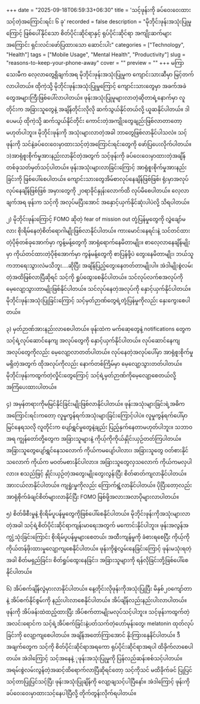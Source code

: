 +++
date = "2025-09-18T06:59:33+06:30"
title = 'သင့်ဖုန်းကို ခပ်ဝေးဝေးထားသင့်တဲ့အကြောင်းရင်း ၆ ခု'
recorded = false
description = "မိုဘိုင်းဖုန်းအသုံးပြုမှုကြောင့် ဖြစ်ပေါ်နိုင်သော စိတ်ပိုင်းဆိုင်ရာနှင့် ရုပ်ပိုင်းဆိုင်ရာ အကျိုးဆက်များအကြောင်း ရှင်းလင်းဖော်ပြထားသော ဆောင်းပါး"
categories = ["Technology", "Health"]
tags = ["Mobile Usage", "Mental Health", "Productivity"]
slug = "reasons-to-keep-your-phone-away"
cover = ""
preview = ""
+++
မကြာသေးမီက လေ့လာတွေ့ရှိချက်အရ မိုဘိုင်းဖုန်းအသုံးပြုမှုက ကျောင်းသားဆီမှာ မြင့်တက်လာပါတယ်။ ထိုကဲ့သို့ မိုဘိုင်းဖုန်းအသုံးပြုမှုကြောင့် ကျောင်းသားတွေမှာ အခက်အခဲတွေအများကြီးဖြစ်ပေါ်လာပါတယ်။ ဖုန်းအသုံးပြုမူများလာတဲ့ဆိုတာရဲ့နောက်မှာ လူတိုင်းက အခြားသူတွေနဲ့ အချိန်တိုင်းလိုလို ဆက်သွယ်နိုင်တယ်လို့ ယူဆနိုင်ပါတယ်။ ဒါပေမယ့် ထိုကဲ့သို့ ဆက်သွယ်နိုင်တိုင်း ကောင်းတဲ့အကျိုးတွေချည်းဖြစ်လာတာတော့မဟုတ်ပါဘူး။ မိုဘိုင်းဖုန်းကို အသုံးများလာတဲ့အခါ ဘာတွေဖြစ်လာနိုင်ပါသလဲ။ သင့်ဖုန်းကို သင်နဲ့ခပ်ဝေးဝေးမှာထားသင့်တဲ့အကြောင်းရင်းတွေကို ဖော်ပြပေးလိုက်ပါတယ်။
၁)အာရုံစူးစိုက်မှုအားနည်းလာနိုင်တဲ့အတွက် သင့်ဖုန်းကို ခပ်ဝေးဝေးမှာထားတဲ့အချိန်တစ်ခုသတ်မှတ်သင့်ပါတယ်။ ဖုန်းအသုံးများလာခြင်းကြောင့် အာရုံစူးစိုက်မှုအားနည်းခြင်းကို ဖြစ်ပေါ်စေပါတယ်။ ကျောင်းသားတွေအိမ်စာလုပ်နေချိန်ဖြစ်ဖြစ်၊ ရုံးမှာအလုပ်လုပ်နေချိန်ဖြစ်ဖြစ် အမှားတွေကို ၂၀ရာခိုင်နှုန်းလောက်ထိ လုပ်မိစေပါတယ်။ လေ့လာချက်အရ ဖုန်းက သင့်ကို အလုပ်မပြီးအောင် အနှောင့်ယှက်နိုင်ဆုံးပါပဲလို့ သိရပါတယ်။

၂) မိုဘိုင်းဖုန်းကြောင့် FOMO ဆိုတဲ့ fear of mission out တုံ့ပြန်မှုတွေကို လွှဲချော်မလား စိုးရိမ်နေတဲ့စိတ်ရောဂါမျိုးဖြစ်လာနိုင်ပါတယ်။ ကားမောင်းနေရင်းနဲ့ သင်တင်ထားတဲ့ပိုစ့်တစ်ခုအောက်မှာ ကွန့်မန့်တွေကို အာရုံရောက်နေမိတာမျိုး။ စာလေ့လာနေချိန်မျိုးမှာ ကိုယ်တင်ထားတဲ့ပိုစ့်အောက်မှာ ကွန်မန့်တွေကို စာပြန်ဖို့ပဲ တွေးနေမိတာမျိုး၊ ဘယ်သူကဘာရေးသွားလဲမသိဘူး….ဆိုပြီး အချိန်ပြည့်တွေးနေတတ်တာမျိုးပါ။ အဲဒါမျိုးစွဲလမ်းတဲ့အထိဖြစ်လာပြီဆိုရင် သင့်ကို ရှုပ်ထွေးစေနိုင်ပါတယ်။ သင်လုပ်လက်စအလုပ်ကိုမေ့လျော့သွားတာမျိုးဖြစ်နိုင်ပါတယ်။ သင်လုပ်နေတဲ့အလုပ်ကို နှောင့်ယှက်နိုင်ပါတယ်။ မိုဘိုင်းဖုန်းအသုံးပြုခြင်းကြောင့် သင့်မှတ်ဉာဏ်တွေရဲ့တုံ့ပြန်မှုကိုလည်း နှေးကွေးစေပါတယ်။

၃) မှတ်ဉာဏ်အားနည်းလာစေပါတယ်။ ဖုန်းထဲက မက်ဆေ့တွေနဲ့ notifications တွေက သင့်ရဲ့လုပ်ဆောင်နေကျ အလုပ်တွေကို နှောင့်ယှက်နိုင်ပါတယ်။ လုပ်ဆောင်နေကျအလုပ်တွေကိုလည်း မေ့လျော့လာတတ်ပါတယ်။ လုပ်နေတဲ့အလုပ်ပေါ်မှာ အာရုံစူးစိုက်မှုမရှိတဲ့အတွက် ထိုအလုပ်ကိုလည်း နောက်တစ်ကြိမ်မှာ မေ့လျော့သွားတတ်ပါတယ်။ မိုဘိုင်းဖုန်းကထွက်တဲ့လှိုင်းတွေကြောင့် သင့်ရဲ့မှတ်ဉာဏ်ကိုမေ့လျော့စေတယ်လို့ အကြံပေးထားပါတယ်။

၄) အမှန်တရားကိုမမြင်နိုင်ခြင်းမျိုးဖြစ်လာနိုင်ပါတယ်။ ဖုန်းအသုံးများခြင်းရဲ့အဓိကအကြောင်းရင်းကတော့ လူမှုကွန်ရက်အသုံးများခြင်းကြောင့်ပါပဲ။ လူမှုကွန်ရက်ပေါ်မှာ မြင်နေရသလို လူတိုင်းက ပျော်ရွှင်မှုတွေနဲ့ချည်း ပြည့်နှက်နေတာမဟုတ်ပါဘူး။ သဘာဝအရ ကျွန်တော်တို့တွေက အခြားသူများနဲ့ ကိုယ့်ကိုကိုယ်နှိုင်းယှဉ်တတ်ကြပါတယ်။ အခြားသူတွေပျော်ရွှင်နေသလောက် ကိုယ်ကမပျော်ပါလား၊ အခြားသူတွေ ဝတ်စားနိုင်သလောက် ကိုယ်က မဝတ်မစားနိုင်ပါလား။ အခြားသူတွေလှသလောက် ကိုယ်ကမလှပါလား။ စသည်ဖြင့် နှိုင်းယှဉ်တဲ့အတွေးမျိုးတွေးလွန်းပြီး စိတ်ဓာတ်ကျလာနိုင်ပါတယ်။ အားငယ်လာနိုင်ပါတယ်။ ကျရှုံးမှုကိုလည်း ကြောက်ရွံ့လာနိုင်ပါတယ်။ ပိုပြီးတော့လည်း အာရုံစိုက်ခံချင်စိတ်များလာနိုင်ပြီး FOMO ဖြစ်ဖို့အလားအလာပိုများလာပါတယ်။

၅) စိတ်ဖိစီးမှုနဲ့ စိုးရိမ်ပူပန်မှုတွေကိုဖြစ်ပေါ်စေနိုင်ပါတယ်။ မိုဘိုင်းဖုန်းကိုအသုံးများလာတဲ့အခါ သင့်ရဲ့စိတ်ပိုင်းဆိုင်ရာကျန်းမာရေးအတွက် မကောင်းနိုင်ပါဘူး။ ဖုန်းအလွန်အကျွံ့သုံးခြင်းကြောင်း စိုးရိမ်ပူပန်မှုများစေတယ်၊ အထီးကျန်မှုကို ခံစားရစေပြီး ကိုယ့်ကိုကိုယ်တန်ဖိုးထားမှုလျော့ကျစေနိုင်ပါတယ်။ ဖုန်းကိုစွဲလွမ်းနေခြင်းကြောင့် ဖုန်းမသုံးရတဲ့အခါ စိတ်မရှည်ခြင်း၊ စိတ်ရှုပ်ထွေးနေခြင်း၊ အခြားသူများကို ရန်လိုခြင်းတို့ဖြစ်ပေါ်စေနိုင်ပါတယ်။

၆) အိပ်စက်ချိန်လွဲမှားလာနိုင်ပါတယ်။ နေ့တိုင်းလိုဖုန်းကိုအသုံးပြုပြီး မိနှစ်၂၀ကျော်တာနဲ့ အိပ်စက်နိုင်စွမ်းကို နည်းပါးလာစေနိုင်ပါတယ်။ အိပ်ချိန်လည်းနည်းပါးလာပါတယ်။ ဖုန်းကို အိပ်ခန်းထဲထည့်ထားပြီး အိပ်စက်တာမျိုးမလုပ်သင့်ပါဘူး။ သင့်ဖုန်းကထွက်တဲ့အလင်းရောင်က သင့်ရဲ့အိပ်စက်ခြင်းနဲ့ပတ်သက်တဲ့ဟော်မုန်းတွေ၊ melatonin ထုတ်လုပ်ခြင်းကို လျော့ကျစေပါတယ်။ အချိန်အတော်ကြာအောင် နိုးကြားနေုနိင်ပါတယ်။
ဒီအချက်တွေက သင့်ကို စိတ်ပိုင်းဆိုင်ရာအရကော ရုပ်ပိုင်းဆိုင်ရာအရပါ ထိခိုက်လာစေပါတယ်။ အဲဒါကြောင့် သင့်အနေနဲ့ ုဖုန်းအသုံးပြုမှုကို ပြန်လည်ဆန်းစစ်သင့်ပါတယ်။ အရမ်းစွဲလမ်းလွန်တဲ့အဆင့်ထိရောက်လာပြီဆိုရင်တော့ သင့်ကိုသင် မထိခိုက်ခင် ပြုပြင်သင့်တာပြုပြင်သင့်ပြီး ဖုန်းအသုံးပြုချိန်ကို လျော့ချသင့်ပါပြီနော်။ အဲဒါကြောင့် ဖုန်းကို ခပ်ဝေးဝေးမှာထားသင့်နေပါပြီလို့ တိုက်တွန်းလိုက်ရပါတယ်။ 